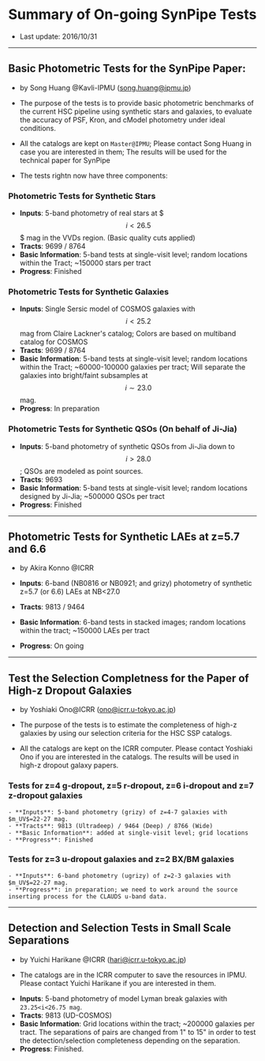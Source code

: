 # Summary of On-going SynPipe Tests 

* Last update: 2016/10/31

----- 

## Basic Photometric Tests for the SynPipe Paper: 

* by Song Huang @Kavli-IPMU (song.huang@ipmu.jp)

* The purpose of the tests is to provide basic photometric benchmarks of the current HSC 
  pipeline using synthetic stars and galaxies, to evaluate the accuracy of PSF, Kron, and 
  cModel photometry under ideal conditions.  

* All the catalogs are kept on `Master@IPMU`; Please contact Song Huang in case you are
  interested in them; The results will be used for the technical paper for SynPipe 

* The tests rightn now have three components: 

### Photometric Tests for Synthetic Stars

* **Inputs**: 5-band photometry of real stars at $$$i < 26.5$$$ mag in the VVDs region.
    (Basic quality cuts applied)
* **Tracts**: 9699 / 8764 
* **Basic Information**: 5-band tests at single-visit level; 
    random locations within the Tract; 
    ~150000 stars per tract 
* **Progress**: Finished 

### Photometric Tests for Synthetic Galaxies 

- **Inputs**: Single Sersic model of COSMOS galaxies with $$i<25.2$$ mag from 
    Claire Lackner's catalog; Colors are based on multiband catalog for COSMOS
- **Tracts**: 9699 / 8764 
- **Basic Information**: 5-band tests at single-visit level; 
    random locations within the Tract; 
    ~60000-100000 galaxies per tract; 
    Will separate the galaxies into bright/faint subsamples at $$i\sim 23.0$$ mag.
- **Progress**: In preparation

### Photometric Tests for Synthetic QSOs (On behalf of Ji-Jia)

- **Inputs**: 5-band photometry of synthetic QSOs from Ji-Jia down to $$i > 28.0$$;
    QSOs are modeled as point sources. 
- **Tracts**: 9693
- **Basic Information**: 5-band tests at single-visit level; 
    random locations designed by Ji-Jia; 
    ~500000 QSOs per tract 
- **Progress**: Finished 

----- 

## Photometric Tests for Synthetic LAEs at z=5.7 and 6.6

* by Akira Konno @ICRR

* **Inputs**: 6-band (NB0816 or NB0921; and grizy) photometry of synthetic z=5.7 (or 6.6) LAEs at NB<27.0
* **Tracts**: 9813 / 9464
* **Basic Information**: 6-band tests in stacked images; random locations within the tract; ~150000 LAEs per tract
* **Progress**: On going

----- 

## Test the Selection Completness for the Paper of High-z Dropout Galaxies

* by Yoshiaki Ono@ICRR (ono@icrr.u-tokyo.ac.jp)

* The purpose of the tests is to estimate the completeness of high-z galaxies by using our selection criteria for the HSC SSP catalogs. 

* All the catalogs are kept on the ICRR computer. Please contact Yoshiaki Ono if you are interested in the catalogs. The results will be used in high-z dropout galaxy papers. 

### Tests for z=4 g-dropout, z=5 r-dropout, z=6 i-dropout and z=7 z-dropout galaxies 
    - **Inputs**: 5-band photometry (grizy) of z=4-7 galaxies with $m_UV$=22-27 mag.    
    - **Tracts**: 9813 (Ultradeep) / 9464 (Deep) / 8766 (Wide)
    - **Basic Information**: added at single-visit level; grid locations 
    - **Progress**: Finished

### Tests for z=3 u-dropout galaxies and z=2 BX/BM galaxies
    - **Inputs**: 6-band photometry (ugrizy) of z=2-3 galaxies with $m_UV$=22-27 mag. 
    - **Progress**: in preparation; we need to work around the source inserting process for the CLAUDS u-band data.  

----- 

## Detection and Selection Tests in Small Scale Separations 

* by Yuichi Harikane @ICRR  (hari@icrr.u-tokyo.ac.jp)

* The catalogs are in the ICRR computer to save the resources in IPMU. Please contact Yuichi Harikane if you are interested in them.

- **Inputs**: 5-band photometry of model Lyman break galaxies with `23.25<i<26.75 mag`.
- **Tracts**: 9813 (UD-COSMOS)
- **Basic Information**: Grid locations within the tract; ~200000 galaxies per tract. The separations of pairs are changed from 1" to 15" in order to test the detection/selection completeness depending on the separation.
- **Progress**: Finished. 


